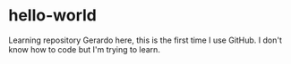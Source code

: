 # hello-world
Learning repository
Gerardo here, this is the first time I use GitHub.
I don't know how to code but I'm trying to learn.
